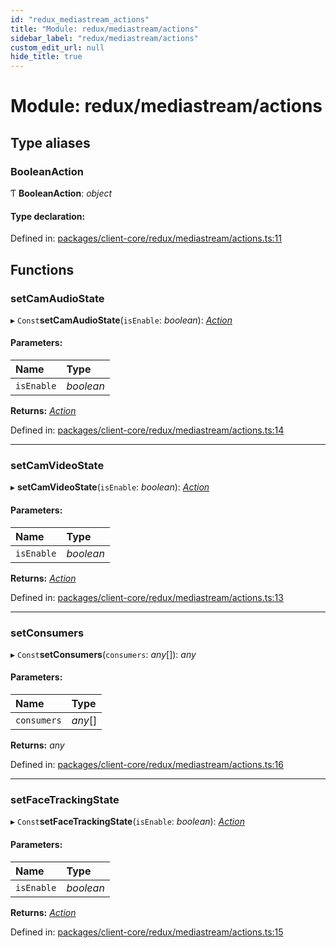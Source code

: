 ```yaml
---
id: "redux_mediastream_actions"
title: "Module: redux/mediastream/actions"
sidebar_label: "redux/mediastream/actions"
custom_edit_url: null
hide_title: true
---
```


# Module: redux/mediastream/actions

## Type aliases

### BooleanAction

Ƭ **BooleanAction**: *object*

#### Type declaration:

Defined in: [packages/client-core/redux/mediastream/actions.ts:11](https://github.com/xr3ngine/xr3ngine/blob/56376a778/packages/client-core/redux/mediastream/actions.ts#L11)

## Functions

### setCamAudioState

▸ `Const`**setCamAudioState**(`isEnable`: *boolean*): [*Action*](redux_actions.md#action)

#### Parameters:

Name | Type |
:------ | :------ |
`isEnable` | *boolean* |

**Returns:** [*Action*](redux_actions.md#action)

Defined in: [packages/client-core/redux/mediastream/actions.ts:14](https://github.com/xr3ngine/xr3ngine/blob/56376a778/packages/client-core/redux/mediastream/actions.ts#L14)

___

### setCamVideoState

▸ **setCamVideoState**(`isEnable`: *boolean*): [*Action*](redux_actions.md#action)

#### Parameters:

Name | Type |
:------ | :------ |
`isEnable` | *boolean* |

**Returns:** [*Action*](redux_actions.md#action)

Defined in: [packages/client-core/redux/mediastream/actions.ts:13](https://github.com/xr3ngine/xr3ngine/blob/56376a778/packages/client-core/redux/mediastream/actions.ts#L13)

___

### setConsumers

▸ `Const`**setConsumers**(`consumers`: *any*[]): *any*

#### Parameters:

Name | Type |
:------ | :------ |
`consumers` | *any*[] |

**Returns:** *any*

Defined in: [packages/client-core/redux/mediastream/actions.ts:16](https://github.com/xr3ngine/xr3ngine/blob/56376a778/packages/client-core/redux/mediastream/actions.ts#L16)

___

### setFaceTrackingState

▸ `Const`**setFaceTrackingState**(`isEnable`: *boolean*): [*Action*](redux_actions.md#action)

#### Parameters:

Name | Type |
:------ | :------ |
`isEnable` | *boolean* |

**Returns:** [*Action*](redux_actions.md#action)

Defined in: [packages/client-core/redux/mediastream/actions.ts:15](https://github.com/xr3ngine/xr3ngine/blob/56376a778/packages/client-core/redux/mediastream/actions.ts#L15)
